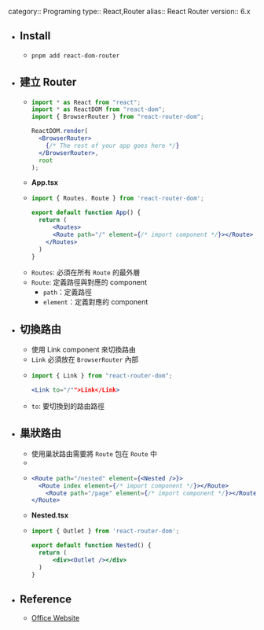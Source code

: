category:: Programing
type:: React,Router
alias:: React Router
version:: 6.x

- ## Install
	- ```bash
	  pnpm add react-dom-router
	  ```
- ## 建立 Router
	- ```jsx
	  import * as React from "react";
	  import * as ReactDOM from "react-dom";
	  import { BrowserRouter } from "react-router-dom";
	  
	  ReactDOM.render(
	    <BrowserRouter>
	      {/* The rest of your app goes here */}
	    </BrowserRouter>,
	    root
	  );
	  ```
	- **App.tsx**
	- ```jsx
	  import { Routes, Route } from 'react-router-dom';
	  
	  export default function App() {
	    return (
	    	<Routes>
	        <Route path="/" element={/* import component */}></Route>
	      </Routes>
	    )
	  }
	  ```
	- `Routes`: 必須在所有 `Route` 的最外層
	- `Route`:  定義路徑與對應的 component
		- `path`：定義路徑
		- `element`：定義對應的 component
- ## 切換路由
	- 使用 Link component 來切換路由
	- `Link` 必須放在 `BrowserRouter` 內部
	- ```jsx
	  import { Link } from "react-router-dom";
	  
	  <Link to="/"">Link</Link>
	  ```
	- `to`: 要切換到的路由路徑
- ## 巢狀路由
	- 使用巢狀路由需要將 `Route` 包在 `Route` 中
	-
	- ```jsx
	  <Route path="/nested" element={<Nested />}>
	  	<Route index element={/* import component */}></Route>
	      <Route path="/page" element={/* import component */}></Route>
	  </Route>
	  ```
	- **Nested.tsx**
	- ```jsx
	  import { Outlet } from 'react-router-dom';
	  
	  export default function Nested() {
	    return (
	    	<div><Outlet /></div>
	    )
	  }
	  ```
- ## Reference
	- [Office Website](https://reactrouter.com/en/main)